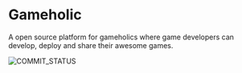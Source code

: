 # Gameholic
A open source platform for gameholics where game developers can develop, deploy and share their awesome games.

![COMMIT_STATUS](https://img.shields.io/github/last-commit/pj-25/Gameholic?style=for-the-badge)
